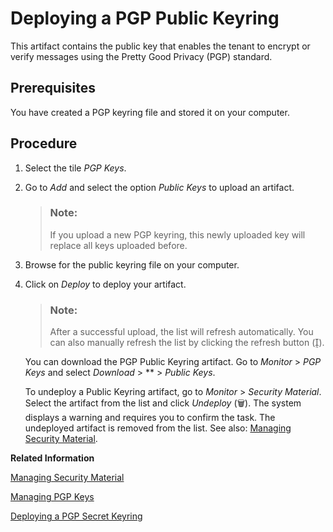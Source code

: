 <!-- loio7f04458e2f3e4493a4337db1d45099a2 -->

<link rel="stylesheet" type="text/css" href="../css/sap-icons.css"/>

# Deploying a PGP Public Keyring

This artifact contains the public key that enables the tenant to encrypt or verify messages using the Pretty Good Privacy \(PGP\) standard.



<a name="loio7f04458e2f3e4493a4337db1d45099a2__prereq_kjm_bz2_2z"/>

## Prerequisites

You have created a PGP keyring file and stored it on your computer.



<a name="loio7f04458e2f3e4493a4337db1d45099a2__steps_d5l_5df_2z"/>

## Procedure

1.  Select the tile *PGP Keys*.

2.  Go to *Add* and select the option *Public Keys* to upload an artifact.

    > ### Note:  
    > If you upload a new PGP keyring, this newly uploaded key will replace all keys uploaded before.

3.  Browse for the public keyring file on your computer.

4.  Click on *Deploy* to deploy your artifact.

    > ### Note:  
    > After a successful upload, the list will refresh automatically. You can also manually refresh the list by clicking the refresh button \(<span class="SAP-icons"></span>\).

    You can download the PGP Public Keyring artifact. Go to *Monitor* \> *PGP Keys* and select *Download* \> ** \> *Public Keys*.

    To undeploy a Public Keyring artifact, go to *Monitor* \> *Security Material*. Select the artifact from the list and click *Undeploy* \(:wastebasket:\). The system displays a warning and requires you to confirm the task. The undeployed artifact is removed from the list. See also: [Managing Security Material](managing-security-material-b8ccb53.md).


**Related Information**  


[Managing Security Material](managing-security-material-b8ccb53.md "The Manage Security Material area provides an overview of security-related artifacts.")

[Managing PGP Keys](managing-pgp-keys-cd478a7.md "The PGP Keys monitor allows a tenant administrator to manage the public and private PGP keys.")

[Deploying a PGP Secret Keyring](deploying-a-pgp-secret-keyring-9d8e1a9.md "This artifact contains the PGP Secret Keys for the usage of Open Pretty Good Privacy (PGP). The private key enables the tenant to decrypt or sign messages.")


